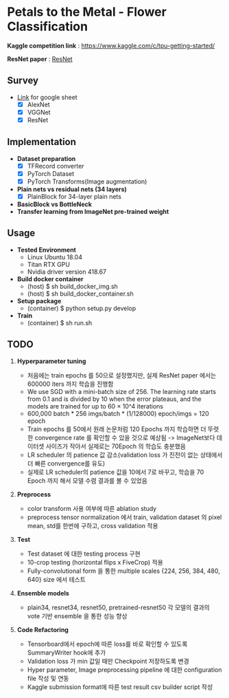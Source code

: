 # Petals to the Metal - Flower Classification
**Kaggle competition link** : https://www.kaggle.com/c/tpu-getting-started/


**ResNet paper** : [ResNet](https://arxiv.org/pdf/1512.03385.pdf)
## Survey
- [Link](https://docs.google.com/spreadsheets/d/12Im83uIkQc6xnxnphKwH8cOnKqIcwoUeNexsDw1awY0/edit?usp=sharing) for google sheet
	- [x] AlexNet
	- [x] VGGNet
	- [x] ResNet
## Implementation
 - **Dataset preparation**
	 - [X] TFRecord converter
	 - [X] PyTorch Dataset
	 - [X] PyTorch Transforms(Image augmentation)
 - **Plain nets vs residual nets (34 layers)**
 	 - [X] PlainBlock for 34-layer plain nets
 - **BasicBlock vs BottleNeck**
 - **Transfer learning from ImageNet pre-trained weight**
## Usage
- **Tested Environment**
    - Linux Ubuntu 18.04
    - Titan RTX GPU
    - Nvidia driver version 418.67
- **Build docker container**
    - (host) $ sh build_docker_img.sh
    - (host) $ sh build_docker_container.sh
- **Setup package**
    - (container) $ python setup.py develop
- **Train**
    - (container) $ sh run.sh
## TODO

1. **Hyperparameter tuning**
	- 처음에는 train epochs 를 50으로 설정했지만, 실제 ResNet paper 에서는 600000 iters 까지 학습을 진행함
	- We use SGD with a mini-batch size of 256. The learning rate starts from 0.1 and is divided by 10 when the error plateaus, and the models are trained for up to 60 × 10^4 iterations
	- 600,000 batch * 256 imgs/batch * (1/128000) epoch/imgs = 120 epoch
	- Train epochs 를 50에서 원래 논문처럼 120 Epochs 까지 학습하면 더 뚜렷한 convergence rate 를 확인할 수 있을 것으로 예상됨 -> ImageNet보다 데이터셋 사이즈가 작아서 실제로는 70Epoch 의 학습도 충분했음
	- LR scheduler 의 patience 값 감소(validation loss 가 진전이 없는 상태에서 더 빠른 convergence를 유도)
	- 실제로 LR scheduler의 patience 값을 10에서 7로 바꾸고, 학습을 70 Epoch 까지 해서 모델 수렴 결과를 볼 수 있었음

2. **Preprocess**
	-  color transform 사용 여부에 따른 ablation study
	- preprocess tensor normalization 에서 train, validation dataset 의 pixel mean, std를 한번에 구하고, cross validation 적용

3. **Test**
	-  Test dataset 에 대한 testing process 구현
	-  10-crop testing (horizontal flips x FiveCrop) 적용
	- Fully-convolutional form 을 통한 multiple scales {224, 256, 384, 480, 640} size 에서 테스트

4. **Ensemble models**
	-  plain34, resnet34, resnet50, pretrained-resnet50 각 모델의 결과의 vote 기반 ensemble 을 통한 성능 향상
5. **Code Refactoring**
	-  Tensorboard에서 epoch에 따른 loss를 바로 확인할 수 있도록 SummaryWriter hook에 추가
	-  Validation loss 가 min 값일 때만 Checkpoint 저장하도록 변경
	-  Hyper parameter, Image preprocessing pipeline 에 대한 configuration file 작성 및 연동
	-  Kaggle submission format에 따른 test result csv builder script 작성
